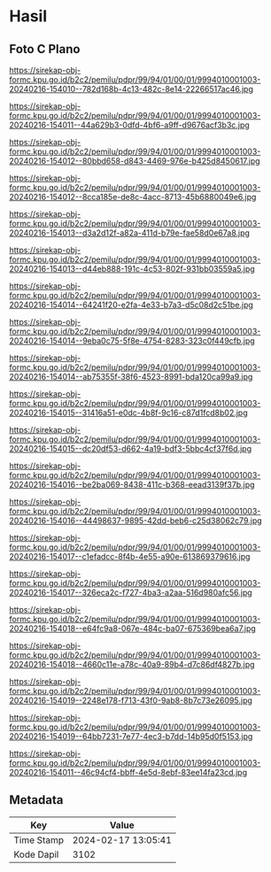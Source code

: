 # Hasil

## Foto C Plano

https://sirekap-obj-formc.kpu.go.id/b2c2/pemilu/pdpr/99/94/01/00/01/9994010001003-20240216-154010--782d168b-4c13-482c-8e14-22266517ac46.jpg

https://sirekap-obj-formc.kpu.go.id/b2c2/pemilu/pdpr/99/94/01/00/01/9994010001003-20240216-154011--44a629b3-0dfd-4bf6-a9ff-d9676acf3b3c.jpg

https://sirekap-obj-formc.kpu.go.id/b2c2/pemilu/pdpr/99/94/01/00/01/9994010001003-20240216-154012--80bbd658-d843-4469-976e-b425d8450617.jpg

https://sirekap-obj-formc.kpu.go.id/b2c2/pemilu/pdpr/99/94/01/00/01/9994010001003-20240216-154012--8cca185e-de8c-4acc-8713-45b6880049e6.jpg

https://sirekap-obj-formc.kpu.go.id/b2c2/pemilu/pdpr/99/94/01/00/01/9994010001003-20240216-154013--d3a2d12f-a82a-411d-b79e-fae58d0e67a8.jpg

https://sirekap-obj-formc.kpu.go.id/b2c2/pemilu/pdpr/99/94/01/00/01/9994010001003-20240216-154013--d44eb888-191c-4c53-802f-931bb03559a5.jpg

https://sirekap-obj-formc.kpu.go.id/b2c2/pemilu/pdpr/99/94/01/00/01/9994010001003-20240216-154014--64241f20-e2fa-4e33-b7a3-d5c08d2c51be.jpg

https://sirekap-obj-formc.kpu.go.id/b2c2/pemilu/pdpr/99/94/01/00/01/9994010001003-20240216-154014--9eba0c75-5f8e-4754-8283-323c0f449cfb.jpg

https://sirekap-obj-formc.kpu.go.id/b2c2/pemilu/pdpr/99/94/01/00/01/9994010001003-20240216-154014--ab75355f-38f6-4523-8991-bda120ca99a9.jpg

https://sirekap-obj-formc.kpu.go.id/b2c2/pemilu/pdpr/99/94/01/00/01/9994010001003-20240216-154015--31416a51-e0dc-4b8f-9c16-c87d1fcd8b02.jpg

https://sirekap-obj-formc.kpu.go.id/b2c2/pemilu/pdpr/99/94/01/00/01/9994010001003-20240216-154015--dc20df53-d662-4a19-bdf3-5bbc4cf37f6d.jpg

https://sirekap-obj-formc.kpu.go.id/b2c2/pemilu/pdpr/99/94/01/00/01/9994010001003-20240216-154016--be2ba069-8438-411c-b368-eead3139f37b.jpg

https://sirekap-obj-formc.kpu.go.id/b2c2/pemilu/pdpr/99/94/01/00/01/9994010001003-20240216-154016--44498637-9895-42dd-beb6-c25d38062c79.jpg

https://sirekap-obj-formc.kpu.go.id/b2c2/pemilu/pdpr/99/94/01/00/01/9994010001003-20240216-154017--c1efadcc-8f4b-4e55-a90e-613869379616.jpg

https://sirekap-obj-formc.kpu.go.id/b2c2/pemilu/pdpr/99/94/01/00/01/9994010001003-20240216-154017--326eca2c-f727-4ba3-a2aa-516d980afc56.jpg

https://sirekap-obj-formc.kpu.go.id/b2c2/pemilu/pdpr/99/94/01/00/01/9994010001003-20240216-154018--e64fc9a8-067e-484c-ba07-675369bea6a7.jpg

https://sirekap-obj-formc.kpu.go.id/b2c2/pemilu/pdpr/99/94/01/00/01/9994010001003-20240216-154018--4660c11e-a78c-40a9-89b4-d7c86df4827b.jpg

https://sirekap-obj-formc.kpu.go.id/b2c2/pemilu/pdpr/99/94/01/00/01/9994010001003-20240216-154019--2248e178-f713-43f0-9ab8-8b7c73e26095.jpg

https://sirekap-obj-formc.kpu.go.id/b2c2/pemilu/pdpr/99/94/01/00/01/9994010001003-20240216-154019--64bb7231-7e77-4ec3-b7dd-14b95d0f5153.jpg

https://sirekap-obj-formc.kpu.go.id/b2c2/pemilu/pdpr/99/94/01/00/01/9994010001003-20240216-154011--46c94cf4-bbff-4e5d-8ebf-83ee14fa23cd.jpg


## Metadata

| Key        | Value               |
| ---------- | ------------------- |
| Time Stamp | 2024-02-17 13:05:41 |
| Kode Dapil | 3102                |



